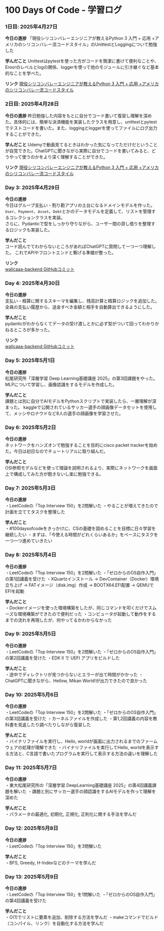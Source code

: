 # 100 Days Of Code - 学習ログ

### 1日目: 2025年4月27日

**今日の進捗**
「現役シリコンバレーエンジニアが教えるPython 3 入門 + 応用 +アメリカのシリコンバレー流コードスタイル」のUnittestとLoggingについて勉強した

**学んだこと** 
Unittestはpytestを使った方がコードを簡潔に書けて便利なことや、Eroorのレベルとlogの関係、loggerを使って他のモジュールに引き継ぐなど基本的なことを学べた。

**リンク** 
[現役シリコンバレーエンジニアが教えるPython 3 入門 + 応用 +アメリカのシリコンバレー流コードスタイル](https://www.udemy.com/course/python-beginner/)

### 2日目: 2025年4月28日

**今日の進捗**
昨日勉強した内容をもとに自分でコード書いて復習し理解を深めた。具体的には、簡単な決済機能を実装したクラスを用意し、unittestとpytestでテストコードを書いた。また、loggingとloggerを使ってファイルにログ出力することができた。

**学んだこと** 
Udemyで動画見てるときはわかった気になってただけだということが自覚できた。ChatGPTに聞きながら実際に自分でコードを書いてみると、どうやって使うのかをより深く理解することができた。

**リンク** 
[現役シリコンバレーエンジニアが教えるPython 3 入門 + 応用 +アメリカのシリコンバレー流コードスタイル](https://www.udemy.com/course/python-beginner/)


### Day 3: 2025年4月29日

**今日の進捗**  
今日はグループ支払い・割り勘アプリの土台になるドメインモデルを作った。  
`User`、`Payment`、`Asset`、`Debt`とかのデータモデルを定義して、リストを管理するコレクションクラスを実装。  
さらに、Pydanticで型をしっかり守りながら、ユーザー間の貸し借りを整理するロジックも実装した。

**学んだこと**  
コード読んでてわからないところがあればChatGPTに質問して一つ一つ理解した。
これでAPIやフロントエンドと繋げる準備が整った。

**リンク**  
[walicaaa-backend GitHubコミット](https://github.com/takuto-san/walicaaa-backend/commit/89feb00b888489350b104c6af4e7a2ecbd903a4d)


### Day 4: 2025年4月30日

**今日の進捗**  
支払い・精算に関するスキーマを編集し、残高計算と精算ロジックを追加した。
全員の支払い履歴から、送金すべき金額と相手を自動算出できるようにした。

**学んだこと**  
pydanticがわからなくてデータの受け渡しとかに必ず型がついて回ってわかりかねるところが多かった。

**リンク**  
[walicaaa-backend GitHubコミット](https://github.com/takuto-san/walicaaa-backend/commits/main/?since=2025-05-01&until=2025-05-01)


### Day 5: 2025年5月1日

**今日の進捗**  
松尾研究所「深層学習 Deep Learning基礎講座 2025」の第3回課題をやった。
MLPについて学習し、画像認識をするモデルを作成した。

**学んだこと**  
課題とは別に自分でAIモデルをPythonスクリプトで実装したら、一層理解が深まった。
kaggleで公開されているサッカー選手の顔画像データセットを使用して、メッシやロナウドなど8人の選手の顔画像を学習させた。


### Day 6: 2025年5月2日

**今日の進捗**  
ネットワークをハンズオンで勉強することを目的にcisco packet trackerを始めた。今日は初日なのでチュートリアルに取り組んだ。

**学んだこと**  
OSI参照モデルなどを使って理論を説明されるより、実際にネットワークを画面上で構成してみた方が飽きないし楽に勉強できる。


### Day 7: 2025年5月3日

**今日の進捗**  
・LeetCodeの「Top Interview 150」を2問解いた
・やることが増えてきたので計画を立ててタスクを整理した

**学んだこと**  
・#100daysofcodeをきっかけに、CSの基礎を固めることを目標に日々学習を継続したい
・まずは、「今使える時間がどれくらいあるか」をベースにタスクを一つ一つ進めていきたい


### Day 8: 2025年5月4日

**今日の進捗**  
・LeetCodeの「Top Interview 150」を2問解いた
・「ゼロからのOS自作入門」の第1回講義を受けた
・XQuartzインストール → DevContainer（Docker）環境立ち上げ → FATイメージ（disk.img）作成 → BOOTX64.EFI配置 → QEMUでEFIを起動

**学んだこと**  
・Dockerイメージを使った環境構築をしたが、同じコマンドを叩くだけでスムーズな環境構築ができたので便利だった
・コンピュータが起動して動作をするまでの流れを再現したが、何やってるかわからなかった


### Day 9: 2025年5月5日

**今日の進捗**  
・LeetCodeの「Top Interview 150」を2問解いた
・「ゼロからのOS自作入門」の第2回講義を受けた
・EDK II で UEFI アプリをビルドした

**学んだこと**  
・途中でディレクトリが見つからないとエラーが出て時間がかかった
・ChatGPTに聞きながら、Hellow, Mikan World!が出力できたので良かった


### Day 10: 2025年5月6日

**今日の進捗**  
・LeetCodeの「Top Interview 150」を2問解いた
・「ゼロからのOS自作入門」の第3回講義を受けた
・カーネルファイルを作成した
・第1,2回講義の内容を教科書を見返したり調べたりしながら復習した

**学んだこと**  
・バイナリファイルを実行し、Hello, worldが画面に出力されるまでのファームウェアの処理が理解できた
・バイナリファイルを実行してHello, worldを表示する方法と、C言語で書いたプログラムを実行して表示する方法の違いを理解した


### Day 11: 2025年5月7日

**今日の進捗**  
・東大松尾研究所の「深層学習 DeepLearning基礎講座 2025」の第4回講義課題を解いた
・課題と別にサッカー選手の顔認識をするAIモデルを作って理解を深めた

**学んだこと**  
・パラメータの最適化, 初期化, 正規化, 正則化に関する手法を学んだ


### Day 12: 2025年5月8日

**今日の進捗**  
・LeetCodeの「Top Interview 150」を3問解いた

**学んだこと**  
・BFS, Greedy, H-Indexなどのテーマを学んだ


### Day 13: 2025年5月9日

**今日の進捗**  
・LeetCodeの「Top Interview 150」を1問解いた
・「ゼロからのOS自作入門」の第4回講義を受けた

**学んだこと**  
・O(1)でリストに要素を追加、削除する方法を学んだ
・makeコマンドでビルド（コンパイル、リンク）を自動化する方法を学んだ